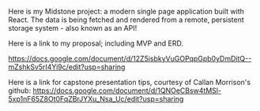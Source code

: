 Here is my Midstone project: a modern single page application built with React.  The data is being fetched and rendered from a remote, persistent storage system - also known as an API!

Here is a link to my proposal; including MVP and ERD.

 https://docs.google.com/document/d/12Z5isbkyVuGOPqpGpb0yDmDitQ--mZshkSv5rI4Yi9c/edit?usp=sharing

Here is a link for capstone presentation tips, courtesy of Callan Morrison's github:
 https://docs.google.com/document/d/1QNOeCBsw4tMSl-5xp1nF65Z8Ot0FqZBrJYXu_Nsa_Uc/edit?usp=sharing
